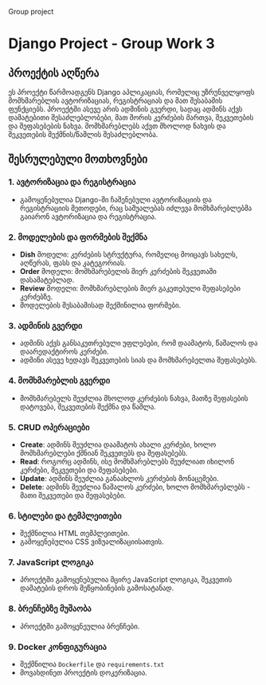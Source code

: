 Group project

# Django Project - Group Work 3

## პროექტის აღწერა
ეს პროექტი წარმოადგენს Django აპლიკაციას, რომელიც უზრუნველყოფს მომხმარებლის ავტორიზაციას, რეგისტრაციას და მათ შესაბამის ფუნქციებს. პროექტში ასევე არის ადმინის გვერდი, სადაც ადმინს აქვს დამატებითი შესაძლებლობები, მათ შორის კერძების მართვა, შეკვეთების და შეფასებების ნახვა. მომხმარებლებს აქვთ მხოლოდ ნახვის და შეკვეთების შექმნის/წაშლის შესაძლებლობა.

## შესრულებული მოთხოვნები

### 1. ავტორიზაცია და რეგისტრაცია
- გამოყენებულია Django-ში ჩაშენებული ავტორიზაციის და რეგისტრაციის მეთოდები, რაც საშუალებას იძლევა მომხმარებლებმა გაიარონ ავტორიზაცია და რეგისტრაცია.

### 2. მოდელების და ფორმების შექმნა
- **Dish** მოდელი: კერძების სტრუქტურა, რომელიც მოიცავს სახელს, აღწერას, ფასს და კატეგორიას.
- **Order** მოდელი: მომხმარებელის მიერ კერძების შეკვეთაში დასამატებლად.
- **Review** მოდელი: მომხმარებლების მიერ გაკეთებული შეფასებები კერძებზე.
- მოდელების შესაბამისად შექმინილია ფორმები.
### 3. ადმინის გვერდი
- ადმინს აქვს განსაკუთრებული უფლებები, რომ დაამატოს, წაშალოს და დაარედაქტიროს კერძები.
- ადმინი ასევე ხედავს შეკვეთების სიას და მომხმარებელთა შეფასებებს.

### 4. მომხმარებლის გვერდი
- მომხმარებელს შეუძლია მხოლოდ კერძების ნახვა, მათზე შეფასების დატოვება, შეკვეთების შექმნა და წაშლა.

### 5. CRUD ოპერაციები
- **Create**: ადმინს შეუძლია დაამატოს ახალი კერძები, ხოლო მომხმარებლები ქმნიან შეკვეთებს და შეფასებებს.
- **Read**: როგორც ადმინს, ისე მომხმარებლებს შეუძლიათ იხილონ კერძები, შეკვეთები და შეფასებები.
- **Update**: ადმინს შეუძლია განაახლოს კერძების მონაცემები.
- **Delete**: ადმინს შეუძლია წაშალოს კერძები, ხოლო მომხმარებლებს - მათი შეკვეთები და შეფასებები.

### 6. სტილები და ტემპლეითები
- შექმნილია HTML თემპლეითები.
- გამოყენებულია CSS  ვიზუალიზაციისათვის.

### 7. JavaScript ლოგიკა
- პროექტში გამოყენებულია მცირე JavaScript ლოგიკა, შეკვეთის დამატების დროს შეწყობინების გამოსატანად.

### 8. ბრენჩებზე მუშაობა
- პროექტში გამოყენეულია ბრენჩები.

### 9. Docker კონფიგურაცია
- შექმნილია `Dockerfile` და `requirements.txt`
- მოვახდინეთ პროექტის დოკერიზაცია.
